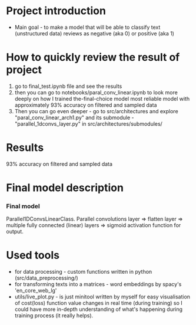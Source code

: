 # Project introduction

-   Main goal - to make a model that will be able to classify text (unstructured data) reviews as negative (aka 0) or positive (aka 1)

# How to quickly review the result of project

1. go to final_test.ipynb file and see the results
2. then you can go to notebooks/paral_conv_linear.ipynb to look more deeply on how I trained the-final-choice model most reliable model with approximately 93% accuracy on filtered and sampled data
3. Then you can go even deeper - go to src/architectures and explore
   "paral_conv_linear_arch1.py" and its submodule - "parallel_1dconvs_layer.py" in src/architectures/submodules/

# Results

93% accuracy on filtered and sampled data

# Final model description

### Final model

Parallel1DConvsLinearClass. Parallel convolutions layer => flatten layer => multiple fully connected (linear) layers => sigmoid activation function for output.

# Used tools

-   for data processing - custom functions written in python (src/data_preprocessing/)
-   for transforming texts into a matrices - word embeddings by spacy's 'en_core_web_lg'
-   utils/live_plot.py - is just minitool written by myself for easy visualisation of cost(loss) function value changes in real time (during training) so I could have more in-depth understanding of what's happening during training process (it really helps).
